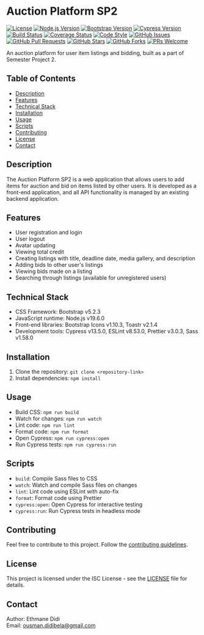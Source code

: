 # Auction Platform SP2

[![License](https://img.shields.io/badge/license-ISC-blue.svg)](LICENSE)
[![Node.js Version](https://img.shields.io/badge/node-%3E%3D%2019.6.0-brightgreen.svg)](https://nodejs.org/)
[![Bootstrap Version](https://img.shields.io/badge/bootstrap-5.2.3-blueviolet.svg)](https://getbootstrap.com/)
[![Cypress Version](https://img.shields.io/badge/cypress-13.5.0-brightgreen.svg)](https://www.cypress.io/)
[![Build Status](https://img.shields.io/travis/username/repo/master.svg)](https://travis-ci.org/username/repo)
[![Coverage Status](https://img.shields.io/coveralls/github/username/repo/master.svg)](https://coveralls.io/github/username/repo?branch=master)
[![Code Style](https://img.shields.io/badge/code_style-prettier-ff69b4.svg)](https://prettier.io/)
[![GitHub Issues](https://img.shields.io/github/issues/username/repo.svg)](https://github.com/username/repo/issues)
[![GitHub Pull Requests](https://img.shields.io/github/issues-pr/username/repo.svg)](https://github.com/username/repo/pulls)
[![GitHub Stars](https://img.shields.io/github/stars/username/repo.svg)](https://github.com/username/repo/stargazers)
[![GitHub Forks](https://img.shields.io/github/forks/username/repo.svg)](https://github.com/username/repo/network/members)
[![PRs Welcome](https://img.shields.io/badge/PRs-welcome-brightgreen.svg)](http://makeapullrequest.com)

An auction platform for user item listings and bidding, built as a part of Semester Project 2.


## Table of Contents


- [Description](#description)
- [Features](#features)
- [Technical Stack](#technical-stack)
- [Installation](#installation)
- [Usage](#usage)
- [Scripts](#scripts)
- [Contributing](#contributing)
- [License](#license)
- [Contact](#contact)

## Description

The Auction Platform SP2 is a web application that allows users to add items for auction and bid on items listed by other users. It is developed as a front-end application, and all API functionality is managed by an existing backend application.

## Features

- User registration and login
- User logout
- Avatar updating
- Viewing total credit
- Creating listings with title, deadline date, media gallery, and description
- Adding bids to other user's listings
- Viewing bids made on a listing
- Searching through listings (available for unregistered users)

## Technical Stack

- CSS Framework: Bootstrap v5.2.3
- JavaScript runtime: Node.js v19.6.0
- Front-end libraries: Bootstrap Icons v1.10.3, Toastr v2.1.4
- Development tools: Cypress v13.5.0, ESLint v8.53.0, Prettier v3.0.3, Sass v1.58.0

## Installation

1. Clone the repository: `git clone <repository-link>`
2. Install dependencies: `npm install`

## Usage

- Build CSS: `npm run build`
- Watch for changes: `npm run watch`
- Lint code: `npm run lint`
- Format code: `npm run format`
- Open Cypress: `npm run cypress:open`
- Run Cypress tests: `npm run cypress:run`

## Scripts

- `build`: Compile Sass files to CSS
- `watch`: Watch and compile Sass files on changes
- `lint`: Lint code using ESLint with auto-fix
- `format`: Format code using Prettier
- `cypress:open`: Open Cypress for interactive testing
- `cypress:run`: Run Cypress tests in headless mode

## Contributing

Feel free to contribute to this project. Follow the [contributing guidelines](CONTRIBUTING.md).

## License

This project is licensed under the ISC License - see the [LICENSE](LICENSE) file for details.

## Contact

Author: Ethmane Didi  
Email: ousman.didibela@gmail.com

